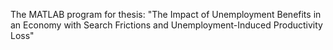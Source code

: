 The MATLAB program for thesis: "The Impact of Unemployment Benefits in an Economy with Search Frictions and Unemployment-Induced Productivity Loss"

